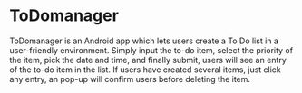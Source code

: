 # ToDomanager
ToDomanager is an Android app which lets users create a To Do list in a user-friendly environment. Simply input the to-do item, select the priority of the item, pick the date and time, and finally submit, users will see an entry of the to-do item in the list. If users have created several items, just click any entry, an pop-up will confirm users before deleting the item. 
